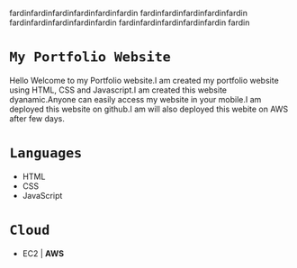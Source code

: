 fardinfardinfardinfardinfardinfardin
fardinfardinfardinfardinfardin
fardinfardinfardinfardinfardin
fardinfardinfardinfardinfardin
fardin
# `My Portfolio Website`

Hello Welcome to my Portfolio website.I am created my portfolio website using HTML, CSS and Javascript.I am created this website dyanamic.Anyone can easily access my website in your mobile.I am deployed this website on github.I am will also deployed this webite on AWS after few days.

# `Languages`
- HTML
- CSS
- JavaScript

# `Cloud`
- EC2 | **AWS**


